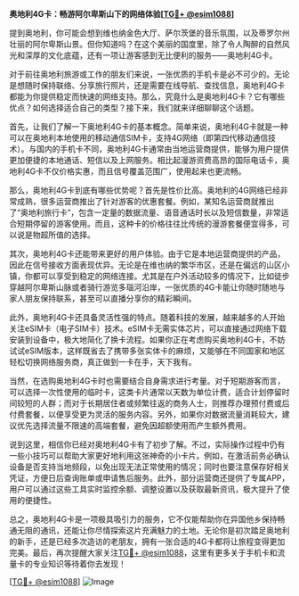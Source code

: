 **奥地利4G卡：畅游阿尔卑斯山下的网络体验[[TG💪+ @esim1088](https://t.me/s/esim1088)]**

提到奥地利，你可能会想到维也纳金色大厅、萨尔茨堡的音乐氛围，以及蒂罗尔州壮丽的阿尔卑斯山景。但你知道吗？在这个美丽的国度里，除了令人陶醉的自然风光和深厚的文化底蕴，还有一项让游客感到无比便利的服务——奥地利4G卡。

对于前往奥地利旅游或工作的朋友们来说，一张优质的手机卡是必不可少的。无论是想随时保持联络、分享旅行照片，还是需要在线导航、查找信息，奥地利4G卡都能为你提供稳定而快速的网络支持。那么，究竟什么是奥地利4G卡？它有哪些优点？如何选择适合自己的类型？接下来，我们就来详细聊聊这个话题。

首先，让我们了解一下奥地利4G卡的基本概念。简单来说，奥地利4G卡就是一种可以在奥地利本地使用的移动通信SIM卡，支持4G网络（即第四代移动通信技术）。与国内的手机卡不同，奥地利4G卡通常由当地运营商提供，能够为用户提供更加便捷的本地通话、短信以及上网服务。相比起漫游资费高昂的国际电话卡，奥地利4G卡不仅价格实惠，而且信号覆盖范围广，使用起来也更流畅。

那么，奥地利4G卡到底有哪些优势呢？首先是性价比高。奥地利的4G网络已经非常成熟，很多运营商推出了针对游客的优惠套餐。例如，某知名运营商就推出了“奥地利旅行卡”，包含一定量的数据流量、语音通话时长以及短信数量，非常适合短期停留的游客使用。而且，这种卡的价格往往比传统的漫游套餐便宜得多，可以说是物超所值的选择。

其次，奥地利4G卡还能带来更好的用户体验。由于它是本地运营商提供的产品，因此在信号接收方面表现优异。无论是在维也纳的繁华市区，还是在偏远的山区小镇，你都可以享受到稳定的网络连接。尤其是在户外活动较多的情况下，比如徒步穿越阿尔卑斯山脉或者骑行游览多瑙河沿岸，一张优质的4G卡能让你随时随地与家人朋友保持联系，甚至可以直播分享你的精彩瞬间。

此外，奥地利4G卡还具备灵活性强的特点。随着科技的发展，越来越多的人开始关注eSIM卡（电子SIM卡）技术。eSIM卡无需实体芯片，可以直接通过网络下载安装到设备中，极大地简化了换卡流程。如果你正在考虑购买奥地利4G卡，不妨试试eSIM版本，这样既省去了携带多张实体卡的麻烦，又能够在不同国家和地区轻松切换网络服务商，真正做到一卡在手，天下我有。

当然，在选购奥地利4G卡时也需要结合自身需求进行考量。对于短期游客而言，可以选择一次性使用的临时卡，这类卡片通常以天数为单位计费，适合计划停留时间较短的人群；而对于长期居住者或频繁往返的商务人士，则推荐办理预付费或后付费套餐，以便享受更为灵活的服务内容。另外，如果你对数据流量消耗较大，建议优先选择流量不限速的高端套餐，避免因超额使用而产生额外费用。

说到这里，相信你已经对奥地利4G卡有了初步了解。不过，实际操作过程中仍有一些小技巧可以帮助大家更好地利用这张神奇的小卡片。例如，在激活前务必确认设备是否支持当地频段，以免出现无法正常使用的情况；同时也要注意保存好相关凭证，方便日后查询账单或申请售后服务。此外，部分运营商还提供了专属APP，用户可以通过这些工具实时监控余额、调整设置以及获取最新资讯，极大提升了使用的便捷性。

总之，奥地利4G卡是一项极具吸引力的服务，它不仅能帮助你在异国他乡保持畅通无阻的通讯，还能让你尽情探索这片充满魅力的土地。无论你是初次踏足奥地利的新手，还是已经多次造访的老朋友，拥有一张合适的4G卡都将让旅程变得更加完美。最后，再次提醒大家关注[TG💪+ @esim1088](https://t.me/s/esim1088)，这里有更多关于手机卡和流量卡的专业知识等待着你去发现！

[[TG💪+ @esim1088](https://t.me/s/esim1088)] ![Image](https://i.postimg.cc/4NQfJmqS/Snipaste-2025-05-13-00-14-12.png)